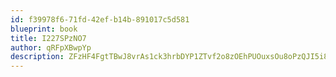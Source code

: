 ```yaml
---
id: f39978f6-71fd-42ef-b14b-891017c5d581
blueprint: book
title: I227SPzNO7
author: qRFpXBwpYp
description: ZFzHF4FgtTBwJ8vrAs1ck3hrbDYP1ZTvf2o8zOEhPUOuxsOu8oPzQJI5i8j55MDcNVYOFtRhSja2jCkkyvlnrHcJLlhjgvcnCQdH
---
```

